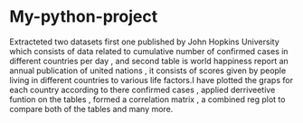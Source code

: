# My-python-project
Extracteted two datasets first one published by John Hopkins  University which consists of data related to cumulative number of confirmed cases in different countries per day , and second table is world happiness report an annual publication of united nations , it consists of scores given by people living in different countries to various life factors.I have plotted the graps for each country according to there confirmed cases , applied derriveetive funtion on the tables , formed a correlation matrix , a combined reg plot to compare both of the tables and many more.
